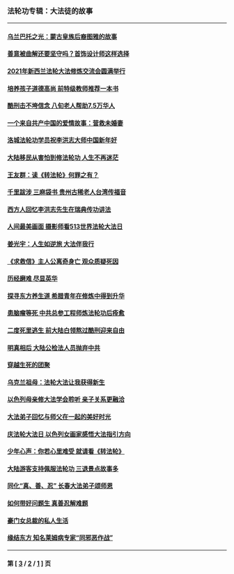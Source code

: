 ### 法轮功专辑：大法徒的故事
---
#### [乌兰巴托之光：蒙古皇族后裔图雅的故事](../../pages/nf1147481/n13155759.md?09130430) 
#### [善意被曲解还要坚守吗？首饰设计师这样选择](../../pages/nf1147481/n13077575.md?09130430) 
#### [2021年新西兰法轮大法修炼交流会圆满举行](../../pages/nf1147481/n13033149.md?09130430) 
#### [培养孩子道德高尚 前特级教师推荐一本书](../../pages/nf1147481/n12938640.md?09130430) 
#### [酷刑击不垮信念 八旬老人帮助7.5万华人](../../pages/nf1147481/n12880712.md?09130430) 
#### [一个来自共产中国的爱情故事：营救未婚妻](../../pages/nf1147481/n12778386.md?09130430) 
#### [洛城法轮功学员祝李洪志大师中国新年好](../../pages/nf1147481/n12724685.md?09130430) 
#### [大陆移民从害怕到修法轮功 人生不再迷茫](../../pages/nf1147481/n12414325.md?09130430) 
#### [王友群：读《转法轮》何罪之有？](../../pages/nf1147481/n12408647.md?09130430) 
#### [千里跋涉 三麻袋书 贵州古稀老人台湾传福音](../../pages/nf1147481/n12198750.md?09130430) 
#### [西方人回忆李洪志先生在瑞典传功讲法](../../pages/nf1147481/n12099607.md?09130430) 
#### [人间最美画面 摄影师看513世界法轮大法日](../../pages/nf1147481/n12094118.md?09130430) 
#### [姜光宇：人生如逆旅 大法伴我行](../../pages/nf1147481/n12088664.md?09130430) 
#### [《求救信》主人公离奇身亡 观众质疑死因](../../pages/nf1147481/n11845215.md?09130430) 
#### [历经磨难 尽显英华](../../pages/nf1147481/n11723297.md?09130430) 
#### [探寻东方养生道 希腊青年在修炼中得到升华](../../pages/nf1147481/n11494502.md?09130430) 
#### [患脑瘤等死 中共总参工程师炼法轮功后痊愈](../../pages/nf1147481/n11466682.md?09130430) 
#### [二度死里逃生 前大陆白领熬过酷刑迎来自由](../../pages/nf1147481/n11368594.md?09130430) 
#### [明真相后 大陆公检法人员抛弃中共](../../pages/nf1147481/n11358618.md?09130430) 
#### [穿越生死的团聚](../../pages/nf1147481/n11258922.md?09130430) 
#### [乌克兰祖母：法轮大法让我获得新生](../../pages/nf1147481/n11269457.md?09130430) 
#### [以色列母亲修大法学会聆听 亲子关系更融洽](../../pages/nf1147481/n11268195.md?09130430) 
#### [大法弟子回忆与师父在一起的美好时光](../../pages/nf1147481/n11267759.md?09130430) 
#### [庆法轮大法日 以色列女画家感悟大法指引方向](../../pages/nf1147481/n11267735.md?09130430) 
#### [少年心声：你若心里难受 就请看《转法轮》](../../pages/nf1147481/n11267496.md?09130430) 
#### [大陆游客支持佩服法轮功 三退景点故事多](../../pages/nf1147481/n11267378.md?09130430) 
#### [同化“真、善、忍” 长春大法弟子颂师恩](../../pages/nf1147481/n11266497.md?09130430) 
#### [如何带好问题生 真善忍解难题](../../pages/nf1147481/n11243655.md?09130430) 
#### [豪门女总裁的私人生活](../../pages/nf1147481/n10127794.md?09130430) 
#### [缘结东方 知名莱姆病专家“同邪恶作战”](../../pages/nf1147481/n10682468.md?09130430) 

---
#### 第 [ [3](./3.md?09130430) / [2](./2.md?09130430) / [1](./1.md?09130430) ] 页
